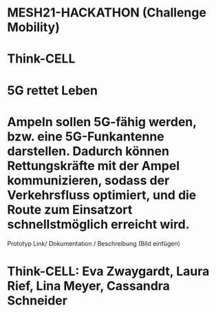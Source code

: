 # MESH21-HACKATHON (Challenge Mobility)
# Think-CELL
# 5G rettet Leben  
# Ampeln sollen 5G-fähig werden, bzw. eine 5G-Funkantenne darstellen. Dadurch können Rettungskräfte mit der Ampel kommunizieren, sodass der Verkehrsfluss optimiert, und die Route zum Einsatzort schnellstmöglich erreicht wird. 
Prototyp Link/ Dokumentation / Beschreibung (Bild einfügen) 
# Think-CELL: Eva Zwaygardt, Laura Rief, Lina Meyer, Cassandra Schneider 
